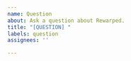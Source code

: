 ```yaml
---
name: Question
about: Ask a question about Rewarped.
title: "[QUESTION] "
labels: question
assignees: ''

---
```



<!--  Ask a question about Rewarped. -->